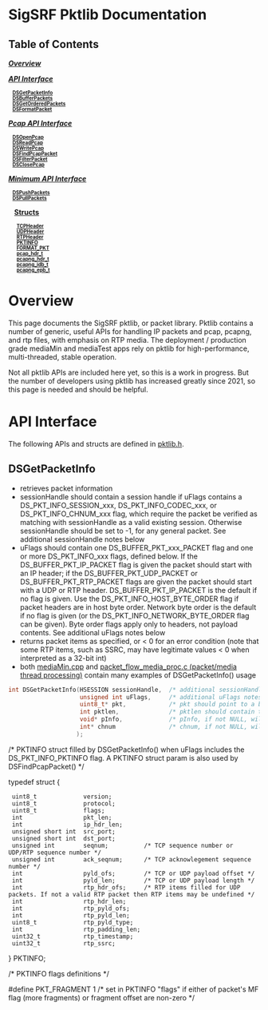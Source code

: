 # SigSRF Pktlib Documentation

<a name="TOC"></a>
## Table of Contents

[**_Overview_**](#user-content-overview)<br/>

[**_API Interface_**](#user-content-apiinterface)<br/>

<sub><sup>
&nbsp;&nbsp;&nbsp;[**DSGetPacketInfo**](#user-content-dsgetpacketinfo)<br/>
&nbsp;&nbsp;&nbsp;[**DSBufferPackets**](#user-content-dsbufferpackets)<br/>
&nbsp;&nbsp;&nbsp;[**DSGetOrderedPackets**](#user-content-dsgetorderedpackets)<br/>
&nbsp;&nbsp;&nbsp;[**DSFormatPacket**](#user-content-dsformatpacket)<br/>
</sup></sub>

[**_Pcap API Interface_**](#user-content-pcapapiinterface)<br/>

<sub><sup>
&nbsp;&nbsp;&nbsp;[**DSOpenPcap**](#user-content-dsopenpcap)<br/>
&nbsp;&nbsp;&nbsp;[**DSReadPcap**](#user-content-dsreapcap)<br/>
&nbsp;&nbsp;&nbsp;[**DSWritePcap**](#user-content-dsbufferpackets)<br/>
&nbsp;&nbsp;&nbsp;[**DSFindPcapPacket**](#user-content-dsbufferpackets)<br/>
&nbsp;&nbsp;&nbsp;[**DSFilterPacket**](#user-content-dsbufferpackets)<br/>
&nbsp;&nbsp;&nbsp;[**DSClosePcap**](#user-content-dsgetorderedpackets)<br/>
</sup></sub>

[**_Minimum API Interface_**](#user-content-minimumapiinterface)<br/>

<sub><sup>
&nbsp;&nbsp;&nbsp;[**DSPushPackets**](#user-content-dspushpackets)<br/>
&nbsp;&nbsp;&nbsp;[**DSPullPackets**](#user-content-dspullpackets)<br/>
</sup></sub>

&nbsp;&nbsp;&nbsp;[**Structs**](#user-content-structs)<br/>

<sub><sup>
&nbsp;&nbsp;&nbsp;&nbsp;&nbsp;&nbsp;[**TCPHeader**](#user-content-tcpheader)<br/>
&nbsp;&nbsp;&nbsp;&nbsp;&nbsp;&nbsp;[**UDPHeader**](#user-content-udpheader)<br/>
&nbsp;&nbsp;&nbsp;&nbsp;&nbsp;&nbsp;[**RTPHeader**](#user-content-rtpheader)<br/>
&nbsp;&nbsp;&nbsp;&nbsp;&nbsp;&nbsp;[**PKTINFO**](#user-content-pktinfo)<br/>
&nbsp;&nbsp;&nbsp;&nbsp;&nbsp;&nbsp;[**FORMAT_PKT**](#user-content-formatpkt)<br/>
&nbsp;&nbsp;&nbsp;&nbsp;&nbsp;&nbsp;[**pcap_hdr_t**](#user-content-pcaphdrt)<br/>
&nbsp;&nbsp;&nbsp;&nbsp;&nbsp;&nbsp;[**pcapng_hdr_t**](#user-content-pcapnghdrt)<br/>
&nbsp;&nbsp;&nbsp;&nbsp;&nbsp;&nbsp;[**pcapng_idb_t**](#user-content-pcapngidbt)<br/>
&nbsp;&nbsp;&nbsp;&nbsp;&nbsp;&nbsp;[**pcapng_epb_t**](#user-content-pcapngepbt)<br/>
</sup></sub>

<a name="Overview"></a>
# Overview

This page documents the SigSRF pktlib, or packet library. Pktlib contains a number of generic, useful APIs for handling IP packets and pcap, pcapng, and rtp files, with emphasis on RTP media. The deployment / production grade mediaMin and mediaTest apps rely on pktlib for high-performance, multi-threaded, stable operation.

Not all pktlib APIs are included here yet, so this is a work in progress. But the number of developers using pktlib has increased greatly since 2021, so this page is needed and should be helpful.

<a name="APIInterface"></a>
# API Interface

The following APIs and structs are defined in [pktlib.h](https://www.github.com/signalogic/SigSRF_SDK/blob/master/includes/pktlib.h).

<a name="DSGetPacketInfo"></a>
## DSGetPacketInfo

  * retrieves packet information
  * sessionHandle should contain a session handle if uFlags contains a DS_PKT_INFO_SESSION_xxx, DS_PKT_INFO_CODEC_xxx, or DS_PKT_INFO_CHNUM_xxx flag, which require the packet be verified as matching with sessionHandle as a valid existing session. Otherwise sessionHandle should be set to -1, for any general packet. See additional sessionHandle notes below
  * uFlags should contain one DS_BUFFER_PKT_xxx_PACKET flag and one or more DS_PKT_INFO_xxx flags, defined below. If the DS_BUFFER_PKT_IP_PACKET flag is given the packet should start with an IP header; if the DS_BUFFER_PKT_UDP_PACKET or DS_BUFFER_PKT_RTP_PACKET flags are given the packet should start with a UDP or RTP header. DS_BUFFER_PKT_IP_PACKET is the default if no flag is given. Use the DS_PKT_INFO_HOST_BYTE_ORDER flag if packet headers are in host byte order. Network byte order is the default if no flag is given (or the DS_PKT_INFO_NETWORK_BYTE_ORDER flag can be given). Byte order flags apply only to headers, not payload contents. See additional uFlags notes below
  * returns packet items as specified, or < 0 for an error condition (note that some RTP items, such as SSRC, may have legitimate values < 0 when interpreted as a 32-bit int)
  * both [mediaMin.cpp](https://www.github.com/signalogic/SigSRF_SDK/blob/master/apps/mediaMin/mediaMin.cpp) and [packet_flow_media_proc.c (packet/media thread processing)](https://www.github.com/signalogic/SigSRF_SDK/blob/master/apps/mediaTest/packet_flow_media_proc.c) contain many examples of DSGetPacketInfo() usage

```c++
int DSGetPacketInfo(HSESSION sessionHandle,  /* additional sessionHandle notes: (i) if both sessionHandle is -1 and uFlags contains a DS_PKT_INFO_SESSION_xxx, DS_PKT_INFO_CODEC_xxx, or DS_PKT_INFO_CHNUM_xxx flag, then all existing sessions will be searched. (ii) SigSRF documentation often refers to "user managed sessions", which implies that user applications will store and maintain session handles created by DSCreateSession() */
                    unsigned int uFlags,     /* additional uFlags notes: (i) if a DS_PKT_INFO_RTP_xxx flag is given, the corresponding RTP header item is returned. (ii) if uFlags values of DS_PKT_INFO_SESSION_xxx, DS_PKT_INFO_CODEC_xxx, or DS_PKT_INFO_CHNUM_xxx are given, packet headers (plus session handle if user managed sessions are active) are used to match an existing session, after which a codec handle or channel number is returned and associated struct data is copied to pInfo as a TERMINATION_INFO or SESSION_DATA struct if pInfo is not NULL. If non-session-related, general information should be retrieved from the packet, sessionHandle should be given as -1 */
                    uint8_t* pkt,            /* pkt should point to a byte (uint8_t) array of packet data. Packets may be provided from socket APIs, pcap files, or other sources. The DSOpenPcap() and DSReadPcapRecord() APIs can be used for pcap and pcapng files. The DSFormatPacket() API can be used to help construct a packet */
                    int pktlen,              /* pktlen should contain the length of the packet, in bytes. If a packet length is unknown, pktlen can be given as -1 */
                    void* pInfo,             /* pInfo, if not NULL, will contain either (i) a PKTINFO struct (see definition below) if uFlags includes the DS_PKT_INFO_PKTINFO flag or (ii) an RTPHeader struct (see definition above) if uFlags includes the DS_PKT_INFO_RTP_HEADER flag */
                    int* chnum               /* chnum, if not NULL, will contain a matching channel number when the DS_PKT_INFO_CHNUM or DS_PKT_INFO_CHNUM_PARENT flags are given. If the packet matches a child channel number and the DS_PKT_INFO_CHNUM_PARENT flag is given, chnum will contain the child channel number and the parent channel number will be returned */
                   );
```

/* PKTINFO struct filled by DSGetPacketInfo() when uFlags includes the DS_PKT_INFO_PKTINFO flag. A PKTINFO struct param is also used by DSFindPcapPacket() */

  typedef struct {

     uint8_t             version;
     uint8_t             protocol;
     uint8_t             flags;
     int                 pkt_len;
     int                 ip_hdr_len;
     unsigned short int  src_port;
     unsigned short int  dst_port;
     unsigned int        seqnum;          /* TCP sequence number or UDP/RTP sequence number */
     unsigned int        ack_seqnum;      /* TCP acknowlegement sequence number */
     int                 pyld_ofs;        /* TCP or UDP payload offset */
     int                 pyld_len;        /* TCP or UDP payload length */
     int                 rtp_hdr_ofs;     /* RTP items filled for UDP packets. If not a valid RTP packet then RTP items may be undefined */
     int                 rtp_hdr_len;
     int                 rtp_pyld_ofs;
     int                 rtp_pyld_len;
     uint8_t             rtp_pyld_type;
     int                 rtp_padding_len;
     uint32_t            rtp_timestamp;
     uint32_t            rtp_ssrc;

  } PKTINFO;

/* PKTINFO flags definitions */

  #define PKT_FRAGMENT  1  /* set in PKTINFO "flags" if either of packet's MF flag (more fragments) or fragment offset are non-zero */
